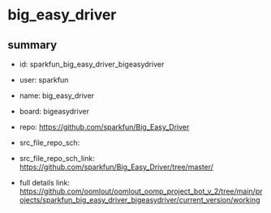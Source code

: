# big_easy_driver
 
## summary 
* id: sparkfun_big_easy_driver_bigeasydriver
* user: sparkfun
* name: big_easy_driver
* board: bigeasydriver
* repo: https://github.com/sparkfun/Big_Easy_Driver



* src_file_repo_sch: 
* src_file_repo_sch_link: https://github.com/sparkfun/Big_Easy_Driver/tree/master/
* full details link: https://github.com/oomlout/oomlout_oomp_project_bot_v_2/tree/main/projects/sparkfun_big_easy_driver_bigeasydriver/current_version/working  







